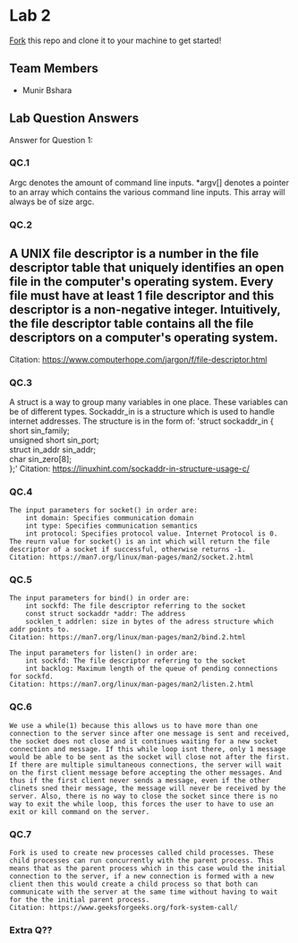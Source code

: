 # Lab 2
[Fork](https://docs.github.com/en/get-started/quickstart/fork-a-repo) this repo and clone it to your machine to get started!

## Team Members
- Munir Bshara

## Lab Question Answers

Answer for Question 1: 




### QC.1

Argc denotes the amount of command line inputs. *argv[] denotes a pointer to an array which contains the various command line inputs. This array will always be of size argc.

### QC.2

A UNIX file descriptor is a number in the file descriptor table that uniquely identifies an open file in the computer's operating system. Every file must have at least 1 file descriptor and this descriptor is a non-negative integer. Intuitively, the file descriptor table contains all the file descriptors on a computer's operating system.
---
Citation: https://www.computerhope.com/jargon/f/file-descriptor.html

### QC.3

A struct is a way to group many variables in one place. These variables can be of different types. Sockaddr_in is a structure which is used to handle internet addresses. The structure is in the form of:
	'struct sockaddr_in {
        	short            sin_family;  
        	unsigned short   sin_port;    
        	struct in_addr   sin_addr;    
        	char             sin_zero[8];  
        };'
Citation: https://linuxhint.com/sockaddr-in-structure-usage-c/

### QC.4

	The input parameters for socket() in order are:
		int domain: Specifies communication domain
		int type: Specifies communication semantics
		int protocol: Specifies protocol value. Internet Protocol is 0.
	The reurn value for socket() is an int which will return the file descriptor of a socket if successful, otherwise returns -1.
	Citation: https://man7.org/linux/man-pages/man2/socket.2.html

### QC.5

	The input parameters for bind() in order are:
		int sockfd: The file descriptor referring to the socket
		const struct sockaddr *addr: The address
		socklen_t addrlen: size in bytes of the adress structure which addr points to.
	Citation: https://man7.org/linux/man-pages/man2/bind.2.html
	
	The input parameters for listen() in order are:
		int sockfd: The file descriptor referring to the socket
		int backlog: Maximum length of the queue of pending connections for sockfd.
	Citation: https://man7.org/linux/man-pages/man2/listen.2.html

### QC.6

	We use a while(1) because this allows us to have more than one connection to the server since after one message is sent and received, the socket does not close and it continues waiting for a new socket connection and message. If this while loop isnt there, only 1 message would be able to be sent as the socket will close not after the first.
	If there are multiple simultaneous connections, the server will wait on the first client message before accepting the other messages. And thus if the first client never sends a message, even if the other clinets sned their message, the message will never be received by the server. Also, there is no way to close the socket since there is no way to exit the while loop, this forces the user to have to use an exit or kill command on the server.

### QC.7

	Fork is used to create new processes called child processes. These child processes can run concurrently with the parent process. This means that as the parent process which in this case would the initial connection to the server, if a new connection is formed with a new client then this would create a child process so that both can communicate with the server at the same time without having to wait for the the initial parent process.
	Citation: https://www.geeksforgeeks.org/fork-system-call/

### Extra Q??
